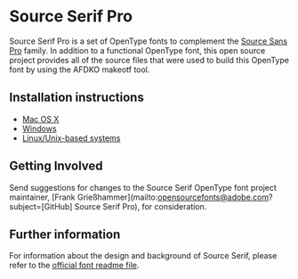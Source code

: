 # Source Serif Pro

Source Serif Pro is a set of OpenType fonts to complement the [Source Sans Pro](https://github.com/adobe-fonts/source-sans-pro) family. 
In addition to a functional OpenType font, this open source project provides all of the source files that were used to build this OpenType font by using the AFDKO makeotf tool.

## Installation instructions

* [Mac OS X](http://support.apple.com/kb/HT2509)
* [Windows](http://windows.microsoft.com/en-us/windows-vista/install-or-uninstall-fonts)
* [Linux/Unix-based systems](https://github.com/adobe-fonts/source-code-pro/issues/17#issuecomment-8967116)

## Getting Involved

Send suggestions for changes to the Source Serif OpenType font project maintainer, [Frank Grießhammer](mailto:opensourcefonts@adobe.com?subject=[GitHub] Source Serif Pro), for consideration.

## Further information

For information about the design and background of Source Serif, please refer to the [official font readme file](https://rawgit.com/adobe-fonts/source-serif-pro/master/SourceSerifProReadMe.html).

